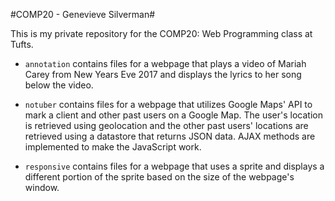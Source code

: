 #COMP20 - Genevieve Silverman#

This is my private repository for the COMP20: Web Programming class at Tufts.

* `annotation` contains files for a webpage that plays a video of Mariah
Carey from New Years Eve 2017 and displays the lyrics to her song below the
video.

* `notuber` contains files for a webpage that utilizes Google Maps' API to mark
a client and other past users on a Google Map. The user's location is retrieved
using geolocation and the other past users' locations are retrieved using
a datastore that returns JSON data. AJAX methods are implemented to make
the JavaScript work.

* `responsive` contains files for a webpage that uses a sprite and displays
a different portion of the sprite based on the size of the webpage's window.
